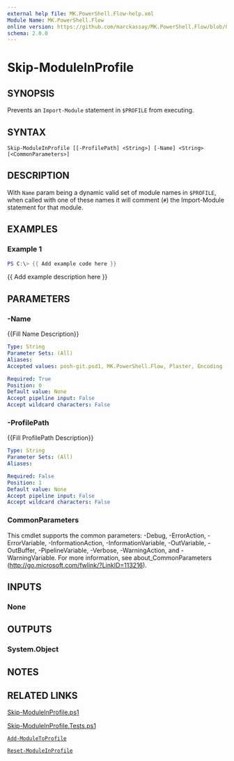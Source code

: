 ```yaml
---
external help file: MK.PowerShell.Flow-help.xml
Module Name: MK.PowerShell.Flow
online version: https://github.com/marckassay/MK.PowerShell.Flow/blob/0.0.1/docs/Skip-ModuleInProfile.md
schema: 2.0.0
---
```


# Skip-ModuleInProfile

## SYNOPSIS
Prevents an `Import-Module` statement in `$PROFILE` from executing.

## SYNTAX

```
Skip-ModuleInProfile [[-ProfilePath] <String>] [-Name] <String> [<CommonParameters>]
```

## DESCRIPTION
With `Name` param being a dynamic valid set of module names in `$PROFILE`, when called with one of these names it will comment (`#`) the Import-Module statement for that module.

## EXAMPLES

### Example 1
```powershell
PS C:\> {{ Add example code here }}
```

{{ Add example description here }}

## PARAMETERS

### -Name
{{Fill Name Description}}

```yaml
Type: String
Parameter Sets: (All)
Aliases:
Accepted values: posh-git.psd1, MK.PowerShell.Flow, Plaster, Encoding

Required: True
Position: 0
Default value: None
Accept pipeline input: False
Accept wildcard characters: False
```

### -ProfilePath
{{Fill ProfilePath Description}}

```yaml
Type: String
Parameter Sets: (All)
Aliases:

Required: False
Position: 1
Default value: None
Accept pipeline input: False
Accept wildcard characters: False
```

### CommonParameters
This cmdlet supports the common parameters: -Debug, -ErrorAction, -ErrorVariable, -InformationAction, -InformationVariable, -OutVariable, -OutBuffer, -PipelineVariable, -Verbose, -WarningAction, and -WarningVariable. For more information, see about_CommonParameters (http://go.microsoft.com/fwlink/?LinkID=113216).

## INPUTS

### None

## OUTPUTS

### System.Object

## NOTES

## RELATED LINKS

[Skip-ModuleInProfile.ps1](https://github.com/marckassay/MK.PowerShell.Flow/blob/0.0.1/src/profile/Skip-ModuleInProfile.ps1)

[Skip-ModuleInProfile.Tests.ps1](https://github.com/marckassay/MK.PowerShell.Flow/blob/0.0.1/test/profile/Skip-ModuleInProfile.Tests.ps1)

[`Add-ModuleToProfile`](https://github.com/marckassay/MK.PowerShell.Flow/blob/0.0.1/docs/Add-ModuleToProfile.md)

[`Reset-ModuleInProfile`](https://github.com/marckassay/MK.PowerShell.Flow/blob/0.0.1/docs/Reset-ModuleInProfile.md)
